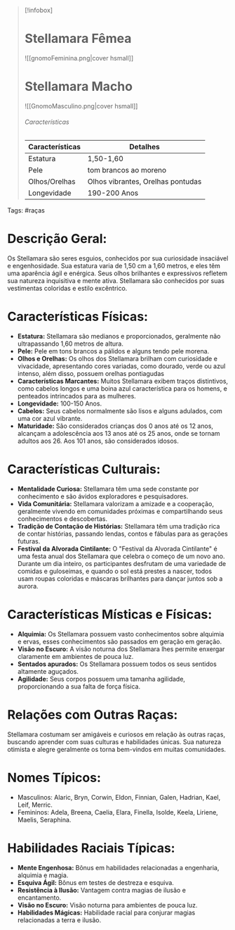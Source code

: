 > [!infobox]
> # Stellamara Fêmea
> ![[gnomoFeminina.png|cover hsmall]]
> # Stellamara Macho
> ![[GnomoMasculino.png|cover hsmall]]
> ###### Características 
> | Características| Detalhes |
> | ---- | ---- |
> | Estatura| 1,50-1,60|
> | Pele | tom brancos ao moreno |
> |Olhos/Orelhas | Olhos vibrantes, Orelhas pontudas |
> | Longevidade | 190-200 Anos |

Tags: #raças 
# **Descrição Geral:**
Os Stellamara são seres esguios, conhecidos por sua curiosidade insaciável e engenhosidade. Sua estatura varia de 1,50 cm a 1,60 metros, e eles têm uma aparência ágil e enérgica. Seus olhos brilhantes e expressivos refletem sua natureza inquisitiva e mente ativa. Stellamara são conhecidos por suas vestimentas coloridas e estilo excêntrico.

# **Características Físicas:**

- **Estatura:** Stellamara são medianos e proporcionados, geralmente não ultrapassando 1,60 metros de altura.
- **Pele:** Pele em tons brancos a pálidos e alguns tendo pele morena.
- **Olhos e Orelhas:**  Os olhos dos Stellamara brilham com curiosidade e vivacidade, apresentando cores variadas, como dourado, verde ou azul intenso, além disso, possuem orelhas pontiagudas
- **Características Marcantes:** Muitos Stellamara exibem traços distintivos, como cabelos longos e uma boina azul característica para os homens, e penteados intrincados para as mulheres.
- **Longevidade:** 100-150 Anos.
- **Cabelos:** Seus cabelos normalmente são lisos e alguns adulados, com uma cor azul vibrante.
- **Maturidade:** São considerados crianças dos 0 anos até os 12 anos, alcançam a adolescência aos 13 anos até os 25 anos, onde se tornam adultos aos 26. Aos 101 anos, são considerados idosos.

# **Características Culturais:**

- **Mentalidade Curiosa:** Stellamara têm uma sede constante por conhecimento e são ávidos exploradores e pesquisadores.
- **Vida Comunitária:** Stellamara valorizam a amizade e a cooperação, geralmente vivendo em comunidades próximas e compartilhando seus conhecimentos e descobertas.
- **Tradição de Contação de Histórias:** Stellamara têm uma tradição rica de contar histórias, passando lendas, contos e fábulas para as gerações futuras.
- **Festival da Alvorada Cintilante:** O "Festival da Alvorada Cintilante" é uma festa anual dos Stellamara que celebra o começo de um novo ano. Durante um dia inteiro, os participantes desfrutam de uma variedade de comidas e guloseimas, e quando o sol está prestes a nascer, todos usam roupas coloridas e máscaras brilhantes para dançar juntos sob a aurora.
# **Características Místicas e Físicas:**

- **Alquimia:** Os Stellamara possuem vasto conhecimentos sobre alquimia e ervas, esses conhecimentos são passados em geração em geração.
- **Visão no Escuro:** A visão noturna dos Stellamara lhes permite enxergar claramente em ambientes de pouca luz.
- **Sentados apurados:** Os Stellamara possuem todos os seus sentidos altamente aguçados.
- **Agilidade:** Seus corpos possuem uma tamanha agilidade, proporcionando a sua falta de força física.

# **Relações com Outras Raças:**
Stellamara costumam ser amigáveis e curiosos em relação às outras raças, buscando aprender com suas culturas e habilidades únicas. Sua natureza otimista e alegre geralmente os torna bem-vindos em muitas comunidades.

# **Nomes Típicos:**

- Masculinos: Alaric, Bryn, Corwin, Eldon, Finnian, Galen, Hadrian, Kael, Leif, Merric.
- Femininos: Adela, Breena, Caelia, Elara, Finella, Isolde, Keela, Liriene, Maelis, Seraphina.

# **Habilidades Raciais Típicas:**

- **Mente Engenhosa:** Bônus em habilidades relacionadas a engenharia, alquimia e magia.
- **Esquiva Ágil:** Bônus em testes de destreza e esquiva.
- **Resistência à Ilusão:** Vantagem contra magias de ilusão e encantamento.
- **Visão no Escuro:** Visão noturna para ambientes de pouca luz.
- **Habilidades Mágicas:** Habilidade racial para conjurar magias relacionadas a terra e ilusão.